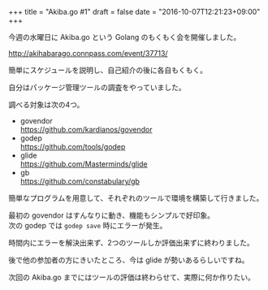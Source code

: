 +++
title = "Akiba.go #1"
draft = false
date = "2016-10-07T12:21:23+09:00"
+++

今週の水曜日に Akiba.go という Golang のもくもく会を開催しました。

http://akihabarago.connpass.com/event/37713/

簡単にスケジュールを説明し、自己紹介の後に各自もくもく。

自分はパッケージ管理ツールの調査をやっていました。

調べる対象は次の4つ。

* govendor  
https://github.com/kardianos/govendor
* godep  
https://github.com/tools/godep
* glide  
https://github.com/Masterminds/glide
* gb  
https://github.com/constabulary/gb

簡単なプログラムを用意して、それぞれのツールで環境を構築して行きました。

最初の govendor はすんなりに動き、機能もシンプルで好印象。  
次の godep では `godep save` 時にエラーが発生。

時間内にエラーを解決出来ず、2つのツールしか評価出来ずに終わりました。

後で他の参加者の方にきいたところ、今は glide が勢いあるらしいですね。

次回の Akiba.go までにはツールの評価は終わらせて、実際に何か作りたい。
